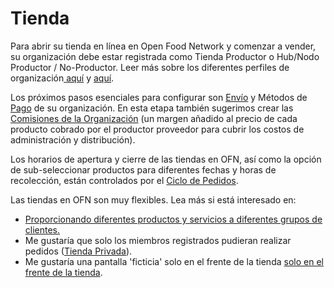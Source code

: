 # Tienda

Para abrir su tienda en línea en Open Food Network y comenzar a vender, su organización debe estar registrada como Tienda Productor o Hub/Nodo Productor / No-Productor. Leer más sobre los diferentes perfiles de organización[ aquí](../../your-quick-start-on-ofn-given-who-you-are.md) y [aquí](../enterprise-profile/).

Los próximos pasos esenciales para configurar son [Envío](shipping-methods.md) y Métodos de [Pago](payment-methods.md) de su organización.  En esta etapa también sugerimos crear las [Comisiones de la Organización](enterprise-fees.md) \(un margen añadido al precio de cada producto cobrado por el productor proveedor para cubrir los costos de administración y distribución\).

Los horarios de apertura y cierre de las tiendas en OFN, así como la opción de sub-seleccionar productos para diferentes fechas y horas de recolección, están controlados por el [Ciclo de Pedidos](order-cycle/).

Las tiendas en OFN son muy flexibles. Lea más si está interesado en: 

* [Proporcionando diferentes productos y servicios a diferentes grupos de clientes.](customer-management-and-conditional-displays-prices/)
* Me gustaría que solo los miembros registrados pudieran realizar pedidos \([Tienda Privada](private-shopfront.md)\).
* Me gustaría una pantalla 'ficticia' solo en el frente de la tienda [solo en el frente de la tienda](display-only-order-cycles.md).



